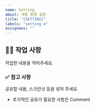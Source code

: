```yaml
---
name: Setting
about: 개발 환경 설정
title: "[SETTING]"
labels: "setting ⚙️"
assignees: ""
---
```


## 👩‍💻 작업 사항

작업한 내용을 적어주세요.

### ✅ 참고 사항

공유할 내용, 스크린샷 등을 넣어 주세요.

- 추가적인 공유가 필요한 사항은 Comment
